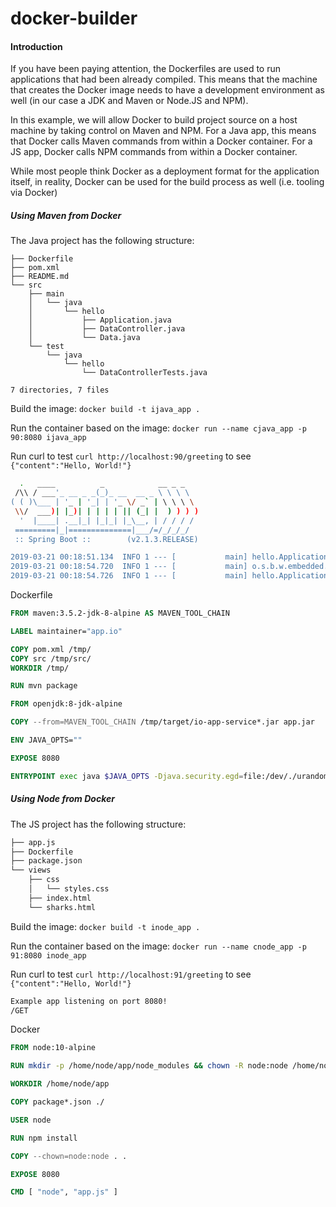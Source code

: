 # docker-builder

#### Introduction

If you have been paying attention, the Dockerfiles are used to run applications that had been already compiled. This means that the machine that creates the Docker image needs to have a development environment as well (in our case a JDK and Maven or Node.JS and NPM).

In this example, we will allow Docker to build project source on a host machine by taking control on Maven and NPM. For a Java app, this means that Docker calls Maven commands from within a Docker container. For a JS app, Docker calls NPM commands from within a Docker container. 

While most people think Docker as a deployment format for the application itself, in reality, Docker can be used for the build process as well (i.e. tooling via Docker)

##### Using Maven from Docker 

The Java project has the following structure: 

```
├── Dockerfile
├── pom.xml
├── README.md
└── src
    ├── main
    │   └── java
    │       └── hello
    │           ├── Application.java
    │           ├── DataController.java
    │           └── Data.java
    └── test
        └── java
            └── hello
                └── DataControllerTests.java

7 directories, 7 files

```

Build the image: `docker build -t ijava_app .` 

Run the container based on the image: `docker run --name cjava_app -p 90:8080 ijava_app`

Run curl to test `curl http://localhost:90/greeting` to see `{"content":"Hello, World!"}`

```bash
  .   ____          _            __ _ _
 /\\ / ___'_ __ _ _(_)_ __  __ _ \ \ \ \
( ( )\___ | '_ | '_| | '_ \/ _` | \ \ \ \
 \\/  ___)| |_)| | | | | || (_| |  ) ) ) )
  '  |____| .__|_| |_|_| |_\__, | / / / /
 =========|_|==============|___/=/_/_/_/
 :: Spring Boot ::        (v2.1.3.RELEASE)

2019-03-21 00:18:51.134  INFO 1 --- [           main] hello.Application                        : Starting Application v0.1.0 on 59725d04bb01 with PID 1 (/app.jar started by root in /)
2019-03-21 00:18:54.720  INFO 1 --- [           main] o.s.b.w.embedded.tomcat.TomcatWebServer  : Tomcat started on port(s): 8080 (http) with context path ''
2019-03-21 00:18:54.726  INFO 1 --- [           main] hello.Application                        : Started Application in 4.332 seconds (JVM running for 5.068)
```

Dockerfile

```dockerfile
FROM maven:3.5.2-jdk-8-alpine AS MAVEN_TOOL_CHAIN

LABEL maintainer="app.io"

COPY pom.xml /tmp/
COPY src /tmp/src/
WORKDIR /tmp/

RUN mvn package

FROM openjdk:8-jdk-alpine

COPY --from=MAVEN_TOOL_CHAIN /tmp/target/io-app-service*.jar app.jar

ENV JAVA_OPTS=""

EXPOSE 8080

ENTRYPOINT exec java $JAVA_OPTS -Djava.security.egd=file:/dev/./urandom -jar /app.jar
```

##### Using Node from Docker

The JS project has the following structure:

```bash
├── app.js
├── Dockerfile
├── package.json
└── views
    ├── css
    │   └── styles.css
    ├── index.html
    └── sharks.html

```

Build the image: `docker build -t inode_app .` 

Run the container based on the image: `docker run --name cnode_app -p 91:8080 inode_app`

Run curl to test `curl http://localhost:91/greeting` to see `{"content":"Hello, World!"}`

```sh
Example app listening on port 8080!
/GET
```

Docker

```dockerfile
FROM node:10-alpine

RUN mkdir -p /home/node/app/node_modules && chown -R node:node /home/node/app

WORKDIR /home/node/app

COPY package*.json ./

USER node

RUN npm install

COPY --chown=node:node . .

EXPOSE 8080

CMD [ "node", "app.js" ]
```




